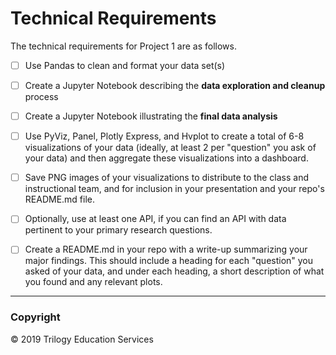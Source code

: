 # Technical Requirements

The technical requirements for Project 1 are as follows.

* [ ] Use Pandas to clean and format your data set(s)

* [ ] Create a Jupyter Notebook describing the **data exploration and cleanup** process

* [ ] Create a Jupyter Notebook illustrating the **final data analysis**

* [ ] Use PyViz, Panel, Plotly Express, and Hvplot to create a total of 6-8 visualizations of your data (ideally, at least 2 per "question" you ask of your data) and then aggregate these visualizations into a dashboard.

* [ ] Save PNG images of your visualizations to distribute to the class and instructional team, and for inclusion in your presentation and your repo's README.md file.

* [ ] Optionally, use at least one API, if you can find an API with data pertinent to your primary research questions.

* [ ] Create a README.md in your repo with a write-up summarizing your major findings. This should include a heading for each "question" you asked of your data, and under each heading, a short description of what you found and any relevant plots.

- - -

### Copyright

© 2019 Trilogy Education Services
